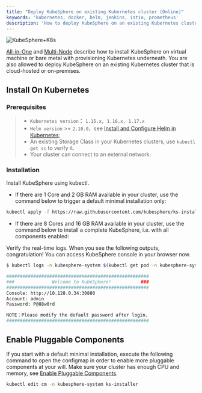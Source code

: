 ```yaml
---
title: "Deploy KubeSphere on existing Kubernetes cluster (Online)"
keywords: 'kubernetes, docker, helm, jenkins, istio, prometheus'
description: 'How to deploy KubeSphere on an existing Kubernetes cluster'
---
```


![KubeSphere+K8s](https://pek3b.qingstor.com/kubesphere-docs/png/20191123144507.png)

[All-in-One](../all-in-one) and [Multi-Node](../multi-node) describe how to install KubeSphere on virtual machine or bare metal with provisioning Kubernetes underneath. You are also allowed to deploy KubeSphere on an existing Kubernetes cluster that is cloud-hosted or on-premises.

## Install On Kubernetes

### Prerequisites

> - `Kubernetes version`： `1.15.x, 1.16.x, 1.17.x`
> - `Helm version` >= `2.10.0`，see [Install and Configure Helm in Kubernetes](https://devopscube.com/install-configure-helm-kubernetes/);
> - An existing Storage Class in your Kubernetes clusters, use `kubectl get sc` to verify it.
> - Your cluster can connect to an external network.

### Installation

Install KubeSphere using kubectl.

- If there are 1 Core and 2 GB RAM available in your cluster, use the command below to trigger a default minimal installation only:

```bash
kubectl apply -f https://raw.githubusercontent.com/kubesphere/ks-installer/master/kubesphere-minimal.yaml
```

- If there are 8 Cores and 16 GB RAM available in your cluster, use the command below to install a complete KubeSphere, i.e. with all components enabled:

Verify the real-time logs. When you see the following outputs, congratulation! You can access KubeSphere console in your browser now.

```bash
$ kubectl logs -n kubesphere-system $(kubectl get pod -n kubesphere-system -l app=ks-install -o jsonpath='{.items[0].metadata.name}') -f

#####################################################
###              Welcome to KubeSphere!           ###
#####################################################
Console: http://10.128.0.34:30880
Account: admin
Password: P@88w0rd

NOTE：Please modify the default password after login.
#####################################################
```

## Enable Pluggable Components

If you start with a default minimal installation, execute the following command to open the configmap in order to enable more pluggable components at your will. Make sure your cluster has enough CPU and memory, see [Enable Pluggable Components](../pluggable-components).

```bash
kubectl edit cm -n kubesphere-system ks-installer
```
